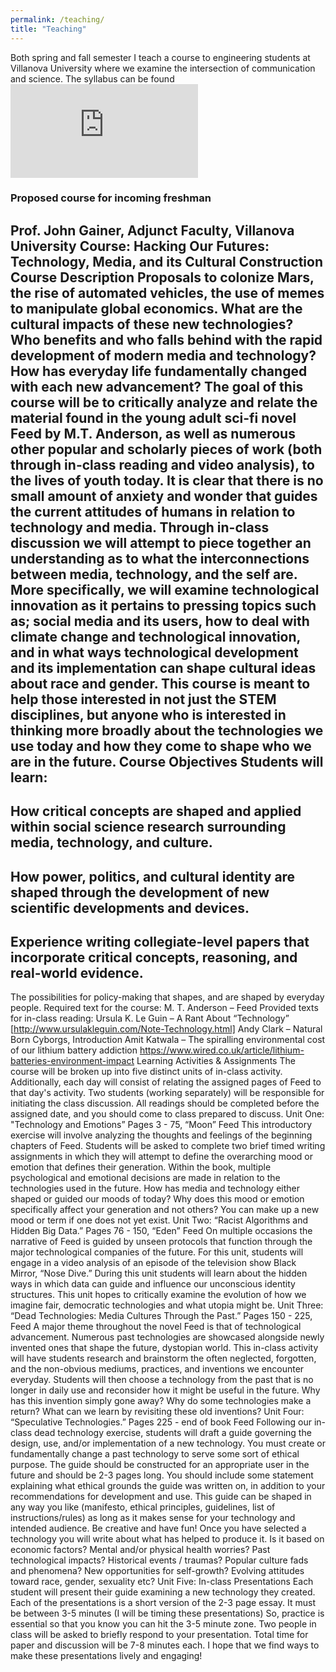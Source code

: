 ```yaml
---
permalink: /teaching/
title: "Teaching"
---
```


Both spring and fall semester I teach a course to engineering students at Villanova University where we examine the intersection of communication and science. 
The syllabus can be found <embed src="https://johnnygainer.github.io/assets/images/comm1102syllabus.pdf" type="application/pdf" />

<h3>Proposed course for incoming freshman</h3>

Prof. John Gainer, Adjunct Faculty, Villanova University
Course: Hacking Our Futures: Technology, Media, and its Cultural Construction
Course Description
Proposals to colonize Mars, the rise of automated vehicles, the use of memes to manipulate
global economics. What are the cultural impacts of these new technologies? Who benefits and
who falls behind with the rapid development of modern media and technology? How has
everyday life fundamentally changed with each new advancement?
The goal of this course will be to critically analyze and relate the material found in the young
adult sci-fi novel Feed by M.T. Anderson, as well as numerous other popular and scholarly
pieces of work (both through in-class reading and video analysis), to the lives of youth today. It
is clear that there is no small amount of anxiety and wonder that guides the current attitudes of
humans in relation to technology and media. Through in-class discussion we will attempt to
piece together an understanding as to what the interconnections between media, technology,
and the self are. More specifically, we will examine technological innovation as it pertains to
pressing topics such as; social media and its users, how to deal with climate change and
technological innovation, and in what ways technological development and its implementation
can shape cultural ideas about race and gender.
This course is meant to help those interested in not just the STEM disciplines, but anyone who
is interested in thinking more broadly about the technologies we use today and how they come
to shape who we are in the future.
Course Objectives
Students will learn:
-
 How critical concepts are shaped and applied within social science research surrounding
media, technology, and culture.
-
 How power, politics, and cultural identity are shaped through the development of new
scientific developments and devices.
-
 Experience writing collegiate-level papers that incorporate critical concepts, reasoning,
and real-world evidence.
-
 The possibilities for policy-making that shapes, and are shaped by everyday people.
Required text for the course:
M. T. Anderson – Feed
Provided texts for in-class reading:
Ursula K. Le Guin – A Rant About “Technology”
[http://www.ursulakleguin.com/Note-Technology.html]
Andy Clark – Natural Born Cyborgs, Introduction
Amit Katwala – The spiralling environmental cost of our lithium battery addiction
https://www.wired.co.uk/article/lithium-batteries-environment-impact
Learning Activities & Assignments
The course will be broken up into five distinct units of in-class activity. Additionally, each day will
consist of relating the assigned pages of Feed to that day's activity. Two students (working
separately) will be responsible for initiating the class discussion. All readings should be
completed before the assigned date, and you should come to class prepared to discuss.
Unit One: "Technology and Emotions” Pages 3 - 75, “Moon” Feed
This introductory exercise will involve analyzing the thoughts and feelings of the beginning
chapters of Feed. Students will be asked to complete two brief timed writing assignments in
which they will attempt to define the overarching mood or emotion that defines their generation.
Within the book, multiple psychological and emotional decisions are made in relation to the
technologies used in the future. How has media and technology either shaped or guided our
moods of today? Why does this mood or emotion specifically affect your generation and not
others? You can make up a new mood or term if one does not yet exist.
Unit Two: “Racist Algorithms and Hidden Big Data.” Pages 76 - 150, “Eden” Feed
On multiple occasions the narrative of Feed is guided by unseen protocols that function through
the major technological companies of the future. For this unit, students will engage in a video
analysis of an episode of the television show Black Mirror, “Nose Dive.” During this unit students
will learn about the hidden ways in which data can guide and influence our unconscious identity
structures. This unit hopes to critically examine the evolution of how we imagine fair, democratic
technologies and what utopia might be.
Unit Three: “Dead Technologies: Media Cultures Through the Past.” Pages 150 - 225, Feed
A major theme throughout the novel Feed is that of technological advancement. Numerous past
technologies are showcased alongside newly invented ones that shape the future, dystopian
world. This in-class activity will have students research and brainstorm the often neglected,
forgotten, and the non-obvious mediums, practices, and inventions we encounter everyday.
Students will then choose a technology from the past that is no longer in daily use and
reconsider how it might be useful in the future. Why has this invention simply gone away? Why
do some technologies make a return? What can we learn by revisiting these old inventions?
Unit Four: “Speculative Technologies.” Pages 225 - end of book Feed
Following our in-class dead technology exercise, students will draft a guide governing the
design, use, and/or implementation of a new technology. You must create or fundamentally
change a past technology to serve some sort of ethical purpose. The guide should be
constructed for an appropriate user in the future and should be 2-3 pages long. You should
include some statement explaining what ethical grounds the guide was written on, in addition to
your recommendations for development and use. This guide can be shaped in any way you like
(manifesto, ethical principles, guidelines, list of instructions/rules) as long as it makes sense for
your technology and intended audience. Be creative and have fun!
Once you have selected a technology you will write about what has helped to produce it. Is it
based on economic factors? Mental and/or physical health worries? Past technological impacts?
Historical events / traumas? Popular culture fads and phenomena? New opportunities for
self-growth? Evolving attitudes toward race, gender, sexuality etc?
Unit Five: In-class Presentations
Each student will present their guide examining a new technology they created. Each of the
presentations is a short version of the 2-3 page essay. It must be between 3-5 minutes (I will be
timing these presentations) So, practice is essential so that you know you can hit the 3-5 minute
zone. Two people in class will be asked to briefly respond to your presentation. Total time for
paper and discussion will be 7-8 minutes each. I hope that we find ways to make these
presentations lively and engaging!
